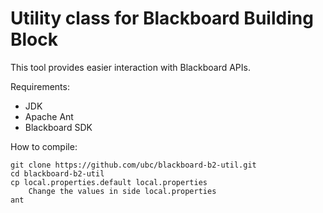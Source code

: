 Utility class for Blackboard Building Block
============================================

This tool provides easier interaction with Blackboard APIs.

Requirements:
* JDK
* Apache Ant
* Blackboard SDK

How to compile:

    git clone https://github.com/ubc/blackboard-b2-util.git
    cd blackboard-b2-util
    cp local.properties.default local.properties
        Change the values in side local.properties
    ant
